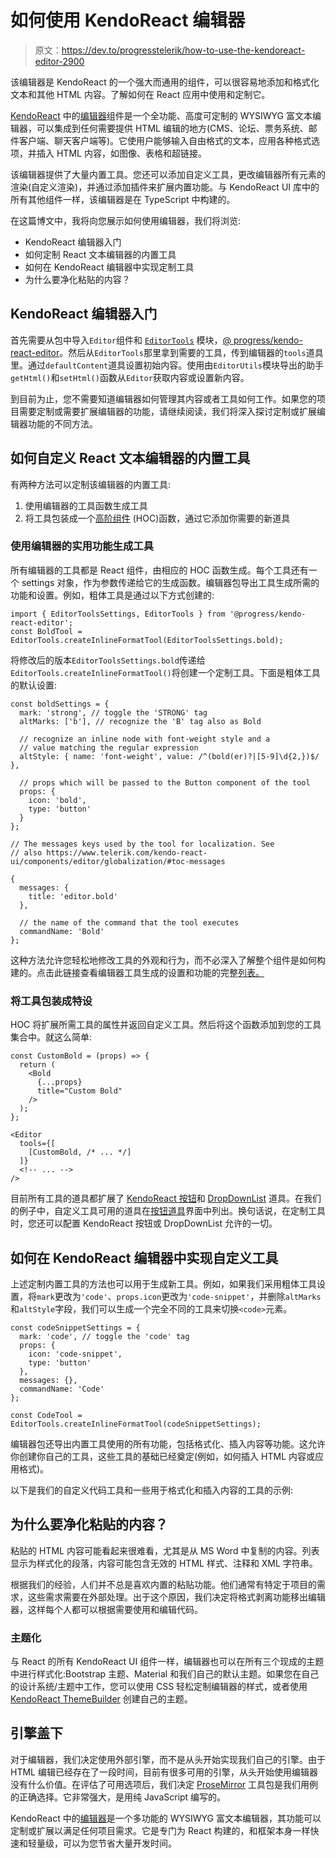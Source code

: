 # 如何使用 KendoReact 编辑器

> 原文：<https://dev.to/progresstelerik/how-to-use-the-kendoreact-editor-2900>

该编辑器是 KendoReact 的一个强大而通用的组件，可以很容易地添加和格式化文本和其他 HTML 内容。了解如何在 React 应用中使用和定制它。

[KendoReact](https://www.telerik.com/kendo-react-ui) 中的[编辑器](https://www.telerik.com/kendo-react-ui/components/editor/)组件是一个全功能、高度可定制的 WYSIWYG 富文本编辑器，可以集成到任何需要提供 HTML 编辑的地方(CMS、论坛、票务系统、邮件客户端、聊天客户端等)。它使用户能够输入自由格式的文本，应用各种格式选项，并插入 HTML 内容，如图像、表格和超链接。

该编辑器提供了大量内置工具。您还可以添加自定义工具，更改编辑器所有元素的渲染(自定义渲染)，并通过添加插件来扩展内置功能。与 KendoReact UI 库中的所有其他组件一样，该编辑器是在 TypeScript 中构建的。

在这篇博文中，我将向您展示如何使用编辑器，我们将浏览:

*   KendoReact 编辑器入门
*   如何定制 React 文本编辑器的内置工具
*   如何在 KendoReact 编辑器中实现定制工具
*   为什么要净化粘贴的内容？

## KendoReact 编辑器入门

首先需要从包中导入`Editor`组件和 [<u>`EditorTools`</u>](https://www.telerik.com/kendo-react-ui/components/editor/api/) 模块，[@ progress/kendo-react-editor](https://www.npmjs.com/package/@progress/kendo-react-editor)。然后从`EditorTools`那里拿到需要的工具，传到编辑器的`tools`道具里。通过`defaultContent`道具设置初始内容。使用由`EditorUtils`模块导出的助手`getHtml()`和`setHtml()`函数从`Editor`获取内容或设置新内容。

到目前为止，您不需要知道编辑器如何管理其内容或者工具如何工作。如果您的项目需要定制或需要扩展编辑器的功能，请继续阅读，我们将深入探讨定制或扩展编辑器功能的不同方法。

## 如何自定义 React 文本编辑器的内置工具

有两种方法可以定制该编辑器的内置工具:

1.  使用编辑器的工具函数生成工具
2.  将工具包装成一个[高阶组件](https://reactjs.org/docs/higher-order-components.html) (HOC)函数，通过它添加你需要的新道具

### 使用编辑器的实用功能生成工具

所有编辑器的工具都是 React 组件，由相应的 HOC 函数生成。每个工具还有一个 settings 对象，作为参数传递给它的生成函数。编辑器包导出工具生成所需的功能和设置。例如，粗体工具是通过以下方式创建的:

```
import { EditorToolsSettings, EditorTools } from '@progress/kendo-react-editor';
const BoldTool = EditorTools.createInlineFormatTool(EditorToolsSettings.bold); 
```

将修改后的版本`EditorToolsSettings.bold`传递给`EditorTools.createInlineFormatTool()`将创建一个定制工具。下面是粗体工具的默认设置:

```
const boldSettings = {
  mark: 'strong', // toggle the 'STRONG' tag
  altMarks: ['b'], // recognize the 'B' tag also as Bold

  // recognize an inline node with font-weight style and a
  // value matching the regular expression
  altStyle: { name: 'font-weight', value: /^(bold(er)?|[5-9]\d{2,})$/ },

  // props which will be passed to the Button component of the tool
  props: {
    icon: 'bold',
    type: 'button'
  }
};

// The messages keys used by the tool for localization. See
// also https://www.telerik.com/kendo-react-ui/components/editor/globalization/#toc-messages

{
  messages: {
    title: 'editor.bold'
  },

  // the name of the command that the tool executes
  commandName: 'Bold'
}; 
```

这种方法允许您轻松地修改工具的外观和行为，而不必深入了解整个组件是如何构建的。点击此链接查看编辑器工具生成的设置和功能的完整[列表。](https://www.telerik.com/kendo-react-ui/components/editor/tools/)

### 将工具包装成特设

HOC 将扩展所需工具的属性并返回自定义工具。然后将这个函数添加到您的工具集合中。就这么简单:

```
const CustomBold = (props) => {
  return (
    <Bold
      {...props}
      title="Custom Bold"
    />
  );
};

<Editor
  tools={[
    [CustomBold, /* ... */]
  ]}
  <!-- ... -->
/> 
```

目前所有工具的道具都扩展了 [KendoReact 按钮](https://www.telerik.com/kendo-react-ui/components/buttons/button/)和 [DropDownList](https://www.telerik.com/kendo-react-ui/components/dropdowns/dropdownlist/) 道具。在我们的例子中，自定义工具可用的道具在[按钮道具](https://www.telerik.com/kendo-react-ui/components/buttons/api/ButtonProps/)界面中列出。换句话说，在定制工具时，您还可以配置 KendoReact 按钮或 DropDownList 允许的一切。

## 如何在 KendoReact 编辑器中实现自定义工具

上述定制内置工具的方法也可以用于生成新工具。例如，如果我们采用粗体工具设置，将`mark`更改为`'code'`、`props.icon`更改为`'code-snippet'`，并删除`altMarks`和`altStyle`字段，我们可以生成一个完全不同的工具来切换`<code>`元素。

```
const codeSnippetSettings = {
  mark: 'code', // toggle the 'code' tag
  props: {
    icon: 'code-snippet',
    type: 'button'
  },
  messages: {},
  commandName: 'Code'
};

const CodeTool = EditorTools.createInlineFormatTool(codeSnippetSettings); 
```

编辑器包还导出内置工具使用的所有功能，包括格式化、插入内容等功能。这允许你创建你自己的工具，这些工具的基础已经奠定(例如，如何插入 HTML 内容或应用格式)。

以下是我们的自定义代码工具和一些用于格式化和插入内容的工具的示例:

## 为什么要净化粘贴的内容？

粘贴的 HTML 内容可能看起来很难看，尤其是从 MS Word 中复制的内容。列表显示为样式化的段落，内容可能包含无效的 HTML 样式、注释和 XML 字符串。

根据我们的经验，人们并不总是喜欢内置的粘贴功能。他们通常有特定于项目的需求，这些需求需要在外部处理。出于这个原因，我们决定将格式剥离功能移出编辑器，这样每个人都可以根据需要使用和编辑代码。

### 主题化

与 React 的所有 KendoReact UI 组件一样，编辑器也可以在所有三个现成的主题中进行样式化:Bootstrap 主题、Material 和我们自己的默认主题。如果您在自己的设计系统/主题中工作，您可以使用 CSS 轻松定制编辑器的样式，或者使用 [KendoReact ThemeBuilder](https://themebuilder.telerik.com/kendo-react-ui) 创建自己的主题。

## 引擎盖下

对于编辑器，我们决定使用外部引擎，而不是从头开始实现我们自己的引擎。由于 HTML 编辑已经存在了一段时间，目前有很多可用的引擎，从头开始使用编辑器没有什么价值。在评估了可用选项后，我们决定 [ProseMirror](http://prosemirror.net/) 工具包是我们用例的正确选择。它非常强大，是用纯 JavaScript 编写的。

KendoReact 中的[编辑器](https://www.telerik.com/kendo-react-ui/components/editor/)是一个多功能的 WYSIWYG 富文本编辑器，其功能可以定制或扩展以满足任何项目需求。它是专门为 React 构建的，和框架本身一样快速和轻量级，可以为您节省大量开发时间。